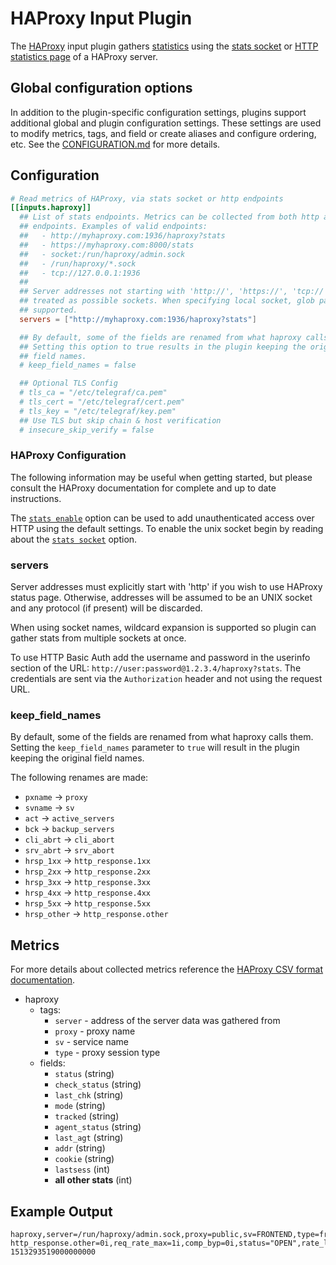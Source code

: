 # HAProxy Input Plugin

The [HAProxy](http://www.haproxy.org/) input plugin gathers [statistics][1]
using the [stats socket][2] or [HTTP statistics page][3] of a HAProxy server.

[1]: https://cbonte.github.io/haproxy-dconv/1.9/intro.html#3.3.16
[2]: https://cbonte.github.io/haproxy-dconv/1.9/management.html#9.3
[3]: https://cbonte.github.io/haproxy-dconv/1.9/management.html#9

## Global configuration options <!-- @/docs/includes/plugin_config.md -->

In addition to the plugin-specific configuration settings, plugins support
additional global and plugin configuration settings. These settings are used to
modify metrics, tags, and field or create aliases and configure ordering, etc.
See the [CONFIGURATION.md][CONFIGURATION.md] for more details.

[CONFIGURATION.md]: ../../../docs/CONFIGURATION.md#plugins

## Configuration

```toml @sample.conf
# Read metrics of HAProxy, via stats socket or http endpoints
[[inputs.haproxy]]
  ## List of stats endpoints. Metrics can be collected from both http and socket
  ## endpoints. Examples of valid endpoints:
  ##   - http://myhaproxy.com:1936/haproxy?stats
  ##   - https://myhaproxy.com:8000/stats
  ##   - socket:/run/haproxy/admin.sock
  ##   - /run/haproxy/*.sock
  ##   - tcp://127.0.0.1:1936
  ##
  ## Server addresses not starting with 'http://', 'https://', 'tcp://' will be
  ## treated as possible sockets. When specifying local socket, glob patterns are
  ## supported.
  servers = ["http://myhaproxy.com:1936/haproxy?stats"]

  ## By default, some of the fields are renamed from what haproxy calls them.
  ## Setting this option to true results in the plugin keeping the original
  ## field names.
  # keep_field_names = false

  ## Optional TLS Config
  # tls_ca = "/etc/telegraf/ca.pem"
  # tls_cert = "/etc/telegraf/cert.pem"
  # tls_key = "/etc/telegraf/key.pem"
  ## Use TLS but skip chain & host verification
  # insecure_skip_verify = false
```

### HAProxy Configuration

The following information may be useful when getting started, but please consult
the HAProxy documentation for complete and up to date instructions.

The [`stats enable`][4] option can be used to add unauthenticated access over
HTTP using the default settings.  To enable the unix socket begin by reading
about the [`stats socket`][5] option.

[4]: https://cbonte.github.io/haproxy-dconv/1.8/configuration.html#4-stats%20enable
[5]: https://cbonte.github.io/haproxy-dconv/1.8/configuration.html#3.1-stats%20socket

### servers

Server addresses must explicitly start with 'http' if you wish to use HAProxy
status page.  Otherwise, addresses will be assumed to be an UNIX socket and any
protocol (if present) will be discarded.

When using socket names, wildcard expansion is supported so plugin can gather
stats from multiple sockets at once.

To use HTTP Basic Auth add the username and password in the userinfo section of
the URL: `http://user:password@1.2.3.4/haproxy?stats`.  The credentials are sent
via the `Authorization` header and not using the request URL.

### keep_field_names

By default, some of the fields are renamed from what haproxy calls them.
Setting the `keep_field_names` parameter to `true` will result in the plugin
keeping the original field names.

The following renames are made:

- `pxname` -> `proxy`
- `svname` -> `sv`
- `act` -> `active_servers`
- `bck` -> `backup_servers`
- `cli_abrt` -> `cli_abort`
- `srv_abrt` -> `srv_abort`
- `hrsp_1xx` -> `http_response.1xx`
- `hrsp_2xx` -> `http_response.2xx`
- `hrsp_3xx` -> `http_response.3xx`
- `hrsp_4xx` -> `http_response.4xx`
- `hrsp_5xx` -> `http_response.5xx`
- `hrsp_other` -> `http_response.other`

## Metrics

For more details about collected metrics reference the [HAProxy CSV format
documentation][6].

- haproxy
  - tags:
    - `server` - address of the server data was gathered from
    - `proxy` - proxy name
    - `sv` - service name
    - `type` - proxy session type
  - fields:
    - `status` (string)
    - `check_status` (string)
    - `last_chk` (string)
    - `mode` (string)
    - `tracked` (string)
    - `agent_status` (string)
    - `last_agt` (string)
    - `addr` (string)
    - `cookie` (string)
    - `lastsess` (int)
    - **all other stats** (int)

[6]: https://cbonte.github.io/haproxy-dconv/1.8/management.html#9.1

## Example Output

```shell
haproxy,server=/run/haproxy/admin.sock,proxy=public,sv=FRONTEND,type=frontend http_response.other=0i,req_rate_max=1i,comp_byp=0i,status="OPEN",rate_lim=0i,dses=0i,req_rate=0i,comp_rsp=0i,bout=9287i,comp_in=0i,mode="http",smax=1i,slim=2000i,http_response.1xx=0i,conn_rate=0i,dreq=0i,ereq=0i,iid=2i,rate_max=1i,http_response.2xx=1i,comp_out=0i,intercepted=1i,stot=2i,pid=1i,http_response.5xx=1i,http_response.3xx=0i,http_response.4xx=0i,conn_rate_max=1i,conn_tot=2i,dcon=0i,bin=294i,rate=0i,sid=0i,req_tot=2i,scur=0i,dresp=0i 1513293519000000000
```
